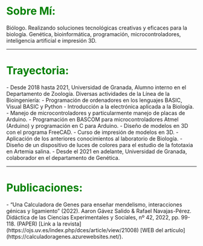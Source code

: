 <H1><span style="color:green">Sobre Mí:</span></H1>
<p class="text-justify">Biólogo. Realizando soluciones tecnológicas creativas y eficaces para la biología. Genética, bioinformática, programación, microcontroladores, inteligencia artificial e impresión 3D.</p>

---
<H1><span style="color:green">Trayectoria:</span></H1>
- Desde 2018 hasta 2021, Universidad de Granada, Alumno interno en el Departamento de Zoología. Diversas actividades de la Línea de la Bioingeniería:
  - Programación de ordenadores en los lenguajes BASIC, Visual BASIC y Python
  - Introducción a la electrónica aplicada a la Biología.
  - Manejo de microcontroladores y particularmente manejo de placas de Arduino.
  - Programación en BASCOM para microcontroladores Atmel (Arduino) y programación en C para Arduino.
  - Diseño de modelos en 3D con el programa FreeCAD.
  - Curso de impresión de modelos en 3D.
  - Aplicación de los anteriores conocimientos al laboratorio de Biología.
  - Diseño de un dispositivo de luces de colores para el estudio de la fototaxia en Artemia salina.
-	Desde el 2021 en adelante, Universidad de Granada, colaborador en el departamento de Genética.

---
<H1><span style="color:green">Publicaciones:</span></H1>
- “Una Calculadora de Genes para enseñar mendelismo, interacciones génicas y ligamiento” (2022). Aaron Gávez Salido & Rafael Navajas-Pérez. Didáctica de las Ciencias Experimentales y Sociales, nº 42, 2022, pp. 99-118. (PAPER) [Link a la revista] (https://ojs.uv.es/index.php/dces/article/view/21008) [WEB del artículo] (https://calculadoragenes.azurewebsites.net/).
